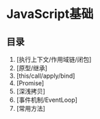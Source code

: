 # JavaScript基础
## 目录

1. [执行上下文/作用域链/闭包]
2. [原型/继承]
3. [this/call/apply/bind]
4. [Promise]
5. [深浅拷贝]
6. [事件机制/EventLoop]
7. [常用方法]